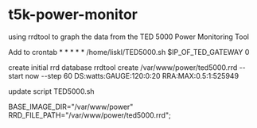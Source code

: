t5k-power-monitor
=================

using rrdtool to graph the data from the TED 5000 Power Monitoring Tool

Add to crontab
	* * * * * /home/liskl/TED5000.sh $IP_OF_TED_GATEWAY 0

create initial rrd database
	rrdtool create /var/www/power/ted5000.rrd --start now --step 60 DS:watts:GAUGE:120:0:20 RRA:MAX:0.5:1:525949

update script TED5000.sh

BASE_IMAGE_DIR="/var/www/power"
RRD_FILE_PATH="/var/www/power/ted5000.rrd";

